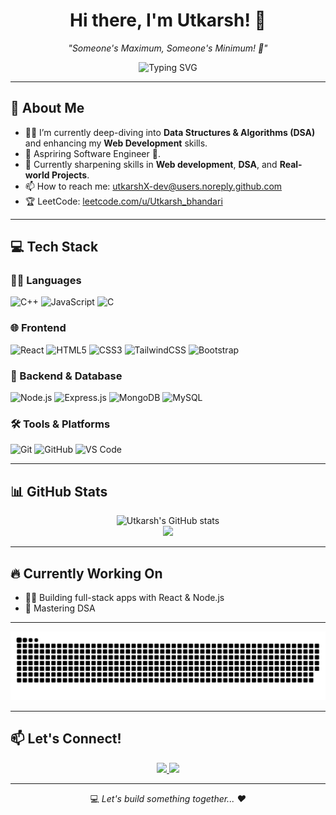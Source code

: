 <h1 align="center">Hi there, I'm Utkarsh! 👋</h1>

<p align="center">
  <em>"Someone's Maximum, Someone's Minimum! 🚀"</em>
</p>

<p align="center">
  <img src="https://readme-typing-svg.herokuapp.com?font=Fira+Code&size=24&duration=2000&pause=1000&center=true&vCenter=true&width=435&lines=Vibe+Coding;Full+stack+Web+Developer;DSA+Explorer;Always+Learning+📚" alt="Typing SVG" />
</p>


---

## 🚀 About Me

- 👨‍💻 I’m currently deep-diving into **Data Structures & Algorithms (DSA)** and enhancing my **Web Development** skills.
- 🎯 Aspriring Software Engineer 🥷.
- 🧠 Currently sharpening skills in **Web development**, **DSA**, and **Real-world Projects**.
- 📫 How to reach me: [utkarshX-dev@users.noreply.github.com](mailto:utkarshX-dev@users.noreply.github.com)
- 🏆 LeetCode: [leetcode.com/u/Utkarsh_bhandari](https://leetcode.com/u/Utkarsh_bhandari/)

---

## 💻 Tech Stack

### 👨‍🏫 Languages
![C++](https://img.shields.io/badge/-C++-00599C?style=flat&logo=c%2B%2B&logoColor=white)
![JavaScript](https://img.shields.io/badge/-JavaScript-F7DF1E?style=flat&logo=javascript&logoColor=black)
![C](https://img.shields.io/badge/-C-00599C?style=flat&logo=c&logoColor=white)

### 🌐 Frontend
![React](https://img.shields.io/badge/-React-20232A?style=flat&logo=react)
![HTML5](https://img.shields.io/badge/-HTML5-E34F26?style=flat&logo=html5&logoColor=white)
![CSS3](https://img.shields.io/badge/-CSS3-1572B6?style=flat&logo=css3)
![TailwindCSS](https://img.shields.io/badge/-TailwindCSS-38B2AC?style=flat&logo=tailwind-css)
![Bootstrap](https://img.shields.io/badge/-Bootstrap-563D7C?style=flat&logo=bootstrap)

### 🔧 Backend & Database
![Node.js](https://img.shields.io/badge/-Node.js-339933?style=flat&logo=node.js&logoColor=white)
![Express.js](https://img.shields.io/badge/-Express.js-000000?style=flat&logo=express)
![MongoDB](https://img.shields.io/badge/-MongoDB-47A248?style=flat&logo=mongodb)
![MySQL](https://img.shields.io/badge/-MySQL-4479A1?style=flat&logo=mysql)

### 🛠 Tools & Platforms
![Git](https://img.shields.io/badge/-Git-F05032?style=flat&logo=git&logoColor=white)
![GitHub](https://img.shields.io/badge/-GitHub-181717?style=flat&logo=github)
![VS Code](https://img.shields.io/badge/-VS%20Code-007ACC?style=flat&logo=visual-studio-code)

---

## 📊 GitHub Stats

<p align="center">
  <img src="https://github-readme-stats.vercel.app/api?username=utkarshX-dev&show_icons=true&theme=radical" alt="Utkarsh's GitHub stats" />
  <br/>
  <img src="https://github-readme-streak-stats.herokuapp.com/?user=utkarshX-dev&theme=radical" />
</p>

---

## 🔥 Currently Working On

- 👨‍💻 Building full-stack apps with React & Node.js
- 🧠 Mastering DSA

---

<picture>
  <source media="(prefers-color-scheme: dark)" srcset="https://raw.githubusercontent.com/platane/platane/output/github-contribution-grid-snake-dark.svg">
  <source media="(prefers-color-scheme: light)" srcset="https://raw.githubusercontent.com/platane/platane/output/github-contribution-grid-snake.svg">
  <img alt="github contribution grid snake animation" src="https://raw.githubusercontent.com/platane/platane/output/github-contribution-grid-snake.svg">
</picture>

---

## 📫 Let's Connect!

<p align="center">
  <a href="https://leetcode.com/u/Utkarsh_bhandari/" target="_blank">
    <img src="https://img.shields.io/badge/-LeetCode-FFA116?style=for-the-badge&logo=LeetCode&logoColor=black" />
  </a>
  <a href="https://www.linkedin.com/in/bhandari-utkarsh/" target="_blank">
    <img src="https://img.shields.io/badge/-LinkedIn-0A66C2?style=for-the-badge&logo=linkedin&logoColor=white" />
  </a>
</p>

---

<p align="center">💻 <em>Let's build something together... ❤️</em></p>
